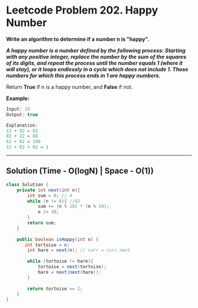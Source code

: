 # Leetcode Problem 202. Happy Number

**Write an algorithm to determine if a number n is "happy".**

***A happy number is a number defined by the following process: Starting with any positive integer, replace the number by the sum of the squares of its digits, and repeat the process until the number equals 1 (where it will stay), or it loops endlessly in a cycle which does not include 1. Those numbers for which this process ends in 1 are happy numbers.***

Return **True** if n is a happy number, and **False** if not.

**Example:**

```java
Input: 19
Output: true

Explanation: 
12 + 92 = 82
82 + 22 = 68
62 + 82 = 100
12 + 02 + 02 = 1
```

---

## Solution (Time - O(logN) | Space - O(1))

```java
class Solution {
    private int next(int n){
        int sum = 0; // 4
        while (n != 0){ //82
            sum += (n % 10) * (n % 10);
            n /= 10;
        }
        return sum;
    }
    
    public boolean isHappy(int n) {
       int tortoise = n;
        int hare = next(n); // curr = curr.next
        
        while (tortoise != hare){
            tortoise = next(tortoise);
            hare = next(next(hare));
        }
        
        return tortoise == 1;
    }
}
```
